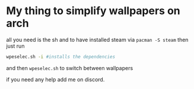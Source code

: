 # My thing to simplify wallpapers on arch
all you need is the sh and to have installed steam via 
```pacman -S steam```
then just run 
```sh
wpeselec.sh -i #installs the dependencies
```
and then `wpeselec.sh` to switch between wallpapers

if you need any help add me on discord.
